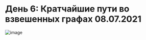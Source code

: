 # День 6: Кратчайшие пути во взвешенных графах 08.07.2021

![image](https://user-images.githubusercontent.com/81183518/139151803-b466683c-cd4a-4973-91da-e4bd2893e337.png)
